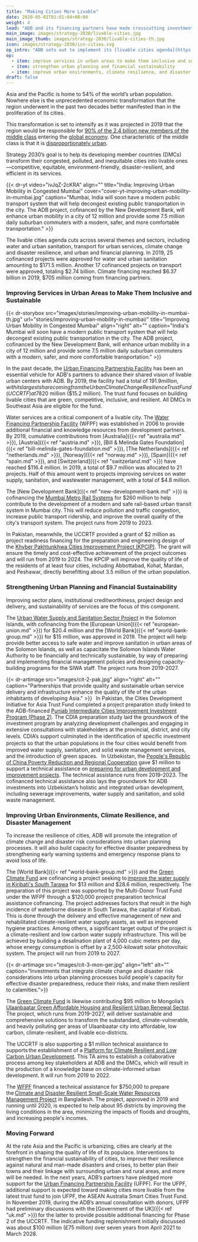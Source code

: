 ```yaml
---
title: "Making Cities More Livable"
date: 2020-05-01T01:01:04+08:00
weight: 4
lead: "ADB and its financing partners have made crosscutting investments to transform Asia’s cities into more livable urban centers─ including environment-friendly transport, energy-saving water supply infrastructure, and green housing development. Further investments were focused on climate change and improving disaster resilience."
main_image: images/strategy-2030/livable-cities.jpg
main_image_thumb: images/strategy-2030/livable-cities-th.jpg
icon: images/strategy-2030/icn-cities.svg
op_intro: "ADB sets out to implement its [livable cities agenda](https://www.adb.org/documents/strategy-2030-op4-livable-cities) by ensuring that the transformations reflect the global agenda on urban development. Specifically, ADB and its DMCs adopt a holistic approach to achieve liveable cities with the following strategic areas:"
op: 
  - item: improve services in urban areas to make them inclusive and sustainable
  - item: strengthen urban planning and financial sustainability
  - item: improve urban environments, climate resilience, and disaster management
draft: false
---
```


Asia and the Pacific is home to 54% of the world’s urban population. Nowhere else is the unprecedented economic transformation that the region underwent in the past two decades better manifested than in the proliferation of its cities.
  
This transformation is set to intensify as it was projected in 2019 that the region would be responsible for [90% of the 2.4 billion new members of the middle class](https://www.weforum.org/agenda/2019/12/asia-economic-growth/) entering the [global economy](https://www.weforum.org/agenda/2019/12/asia-economic-growth/). One characteristic of the middle class is that it is [disproportionately urban](https://www.adb.org/sites/default/files/publication/27726/special-chapter-03.pdf).
  
Strategy 2030’s goal is to help its developing member countries (DMCs) transform their congested, polluted, and inequitable cities into livable ones—competitive, equitable, environment-friendly, disaster-resilient, and efficient in its services.

{{< dr-yt video="ivJqZ-2cKRA" align="" title="India: Improving Urban Mobility in Congested Mumbai" cover="cover-yt-improving-urban-mobility-in-mumbai.jpg" caption="Mumbai, India will soon have a modern public transport system that will help decongest existing public transportation in the city. The ADB project, cofinanced by the New Development Bank, will enhance urban mobility in a city of 12 million and provide some 7.5 million daily suburban commuters with a modern, safer, and more comfortable transportation." >}}
  
The livable cities agenda cuts across several themes and sectors, including water and urban sanitation, transport for urban services, climate change and disaster resilience, and urban and financial planning. In 2019, 25 cofinanced projects were approved for water and urban sanitation amounting to $171.5 million. Another 17 cofinanced projects on transport were approved, totaling $2.74 billion. Climate financing reached $6.37 billion in 2019, $705 million coming from financing partners.

### Improving Services in Urban Areas to Make Them Inclusive and Sustainable

{{< dr-storybox src="images/stories/improving-urban-mobility-in-mumbai-th.jpg" url="stories/improving-urban-mobility-in-mumbai/" title="Improving Urban Mobility in Congested Mumbai" align="right" alt="" caption="India's Mumbai will soon have a modern public transport system that will help decongest existing public transportation in the city. The ADB project, cofinanced by the New Development Bank, will enhance urban mobility in a city of 12 million and provide some 7.5 million daily suburban commuters with a modern, safer, and more comfortable transportation." >}}

In the past decade, the [Urban Financing Partnership Facility](./modalities/financing-partnership-facilities/urban-financing-partnership-facility/) has been an essential vehicle for ADB's partners to advance their shared vision of livable urban centers with ADB. By 2019, the facility had a total of $191.9 million, with its largest share coming from the Urban Climate Change Resilience Trust Fund (UCCRTF) at 78%.  In April 2019, ADB approved the establishment of a fourth trust fund under the UFPF, the ASEAN Australia Smart Cities Trust Fund (AASCTF). AASCTF is a single-partner trust fund with an indicative contribution from the Government of [Australia]({{< ref "australia.md" >}}) totalling A$20 million ($15.2 million). The trust fund focuses on building livable cities that are green, competitive, inclusive, and resilient. All DMCs in Southeast Asia are eligible for the fund.

Water services are a critical component of a livable city. The [Water Financing Partnership Facility](./modalities/financing-partnership-facilities/water-financing-partnership-facility/) (WFPF) was established in 2006 to provide additional financial and knowledge resources from development partners. By 2019, cumulative contributions from [Australia]({{< ref "australia.md" >}}), [Austria]({{< ref "austria.md" >}}), [Bill & Melinda Gates Foundation]({{< ref "bill-melinda-gates-foundation.md" >}}), [The Netherlands]({{< ref "netherlands.md" >}}), [Norway]({{< ref "norway.md" >}}), [Spain]({{< ref "spain.md" >}}), and [Switzerland]({{< ref "switzerland.md" >}}) have reached $116.4 million. In 2019, a total of $9.7 million was allocated to 21 projects. Half of this amount went to projects improving services on water supply, sanitation, and wastewater management, with a total of $4.8 million.

The [New Development Bank]({{< ref "new-development-bank.md" >}}) is cofinancing the [Mumbai Metro Rail Systems](https://www.adb.org/projects/49469-007/main#project-pds) for $260 million to help contribute to the development of a modern and safe rail-based urban transit system in Mumbai city. This will reduce pollution and traffic congestion, increase public transport ridership, and improve the overall quality of the city's transport system. The project runs from 2019 to 2023.  

In Pakistan, meanwhile, the UCCRTF provided a grant of $2 million as project readiness financing for the preparation and engineering design of the [Khyber Pakhtunkhwa Cities Improvement Project (KPCIP)](https://www.adb.org/projects/51036-003/main#project-pds).  The grant will ensure the timely and cost-effective achievement of the project outcomes and will run from 2019 to 2024. The KPCIP will improve the quality of life of the residents of at least four cities, including Abbottabad, Kohat, Mardan, and Peshawar, directly benefitting about 3.5 million of the urban population.

### Strengthening Urban Planning and Financial Sustainability

Improving sector plans, institutional creditworthiness, project design and delivery, and sustainability of services are the focus of this component.

The [Urban Water Supply and Sanitation Sector Project](https://www.adb.org/projects/51271-001/main#project-pds) in the Solomon Islands, with cofinancing from the [European Union]({{< ref "european-union.md" >}}) for $20.4 million and the [World Bank]({{< ref "world-bank-group.md" >}}) for $15 million, was approved in 2019.  The project will help provide better access to safe water and improve sanitation in urban areas of the Solomon Islands, as well as capacitate the Solomon Islands Water Authority to be financially and technically sustainable, by way of preparing and implementing financial management policies and designing capacity-building programs for the SIWA staff. The project runs from 2019-2027.

{{< dr-artimage src="images/cit-2-pak.jpg" align="right" alt="" caption="Partnerships that provide quality and sustainable urban service delivery and infrastructure enhance the quality of life of the urban inhabitants of developing Asia." >}}
  
In Pakistan, the Cities Development Initiative for Asia Trust Fund completed a project preparation study linked to the ADB-financed [Punjab Intermediate Cities Improvement Investment Program (Phase 2)](https://www.adb.org/projects/51215-002/main#project-pds).  The CDIA preparation study laid the groundwork of the investment program by analyzing development challenges and engaging in extensive consultations with stakeholders at the provincial, district, and city levels. CDIA’s support culminated in the identiﬁcation of speciﬁc investment projects so that the urban populations in the four cities would beneﬁt from improved water supply, sanitation, and solid waste management services, and the introduction of green spaces.
  
In Uzbekistan, the [People's Republic of China Poverty Reduction and Regional Cooperation](./modalities/trust-funds/single-partner-trust-funds/#prcprrcf) gave $1 million to support a technical assistance on [preparing for urban development and improvement projects](https://www.adb.org/projects/52317-001/main#project-pds). The technical assistance runs from 2019-2023.  The cofinanced technical assistance also lays the groundwork for ADB investments into Uzbekistan’s holistic and integrated urban development,  including sewerage improvements, water supply and sanitation, and solid waste management.

### Improving Urban Environments, Climate Resilience, and Disaster Management

To increase the resilience of cities, ADB will promote the integration of climate change and disaster risk considerations into urban planning processes. It will also build capacity for effective disaster preparedness by strengthening early warning systems and emergency response plans to avoid loss of life.

The [World Bank]({{< ref "world-bank-group.md" >}}) and the [Green Climate Fund](./modalities/global-funds/#gcf) are cofinancing a project seeking to [improve the water supply in Kiribati's South Tarawa](https://www.adb.org/projects/49453-002/main#project-pds) for $13 million and $28.6 million, respectively. The preparation of this project was supported by the Multi-Donor Trust Fund under the WFPF through a $120,000 project preparation technical assistance cofinancing. The project addresses factors that result in the high incidence of waterborne disease in South Tarawa, the capital of Kiribati. This is done through the delivery and effective management of new and rehabilitated climate-resilient water supply assets, as well as improved hygiene practices. Among others, a significant target output of the project is a climate-resilient and low carbon water supply infrastructure. This will be achieved by building a desalination plant of 4,000 cubic meters per day, whose energy consumption is offset by a 2,500-kilowatt solar photovoltaic system. The project will run from 2019 to 2027.

{{< dr-artimage src="images/cit-3-mon-ger.jpg" align="left" alt="" caption="Investments that integrate climate change and disaster risk considerations into urban planning processes build people's capacity for effective disaster preparedness, reduce their risks, and make them resilient to calamities.">}}

The [Green Climate Fund](./modalities/global-funds/#gcf) is likewise contributing $95 million to Mongolia’s [Ulaanbaatar Green Affordable Housing and Resilient Urban Renewal Sector](https://www.adb.org/projects/49169-002/main#project-pds). The project, which runs from 2019-2027, will deliver sustainable and comprehensive solutions to transform the substandard, climate-vulnerable, and heavily polluting ger areas of Ulaanbaatar city into affordable, low carbon, climate-resilient, and livable eco-districts.

The UCCRTF is also supporting a $1 million technical assistance to supports the establishment of a [Platform for Climate Resilient and Low Carbon Urban Development](https://www.adb.org/projects/52304-001/main#project-pds). This TA aims to establish a collaborative process among key stakeholders at ADB and the DMCs, which will result in the production of a knowledge base on climate-informed urban development. It will run from 2019 to 2022.

The [WFPF](./modalities/financing-partnership-facilities/water-financing-partnership-facility/) financed a technical assistance for $750,000 to prepare the [Climate and Disaster Resilient Small-Scale Water Resources Management Project](https://www.adb.org/projects/53237-002/main#project-pds) in Bangladesh. The project, approved in 2019 and running until 2020, is expected to help about 95 districts by improving the living conditions in the area, minimizing the impacts of floods and droughts, and increasing people's incomes.

### Moving Forward

At the rate Asia and the Pacific is urbanizing, cities are clearly at the forefront in shaping the quality of life of its populace. Interventions to strengthen the financial sustainability of cities, to improve their resilience against natural and man-made disasters and crises, to better plan their towns and their linkage with surrounding urban and rural areas, and more will be needed. In the next years, ADB’s partners have pledged more support for the [Urban Financing Partnership Facility](./modalities/financing-partnership-facilities/urban-financing-partnership-facility/) (UFPF). For the UFPF, additional support is expected toward making cities more livable from the latest trust fund to join UFPF, the ASEAN Australia Smart Cities Trust Fund.  In November 2019, during the ADB’s annual consultation with donors, UFPF had preliminary discussions with the [Government of the UK]({{< ref "uk.md" >}}) for the latter to provide possible additional financing for Phase 2 of the UCCRTF. The indicative funding replenishment initially discussed was about $100 million (£75 million) over seven years from April 2021 to March 2028.